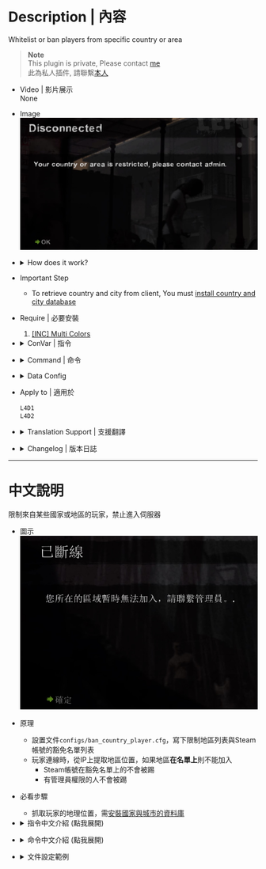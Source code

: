 # Description | 內容
Whitelist or ban players from specific country or area

> __Note__ <br/>
This plugin is private, Please contact [me](https://github.com/fbef0102/Game-Private_Plugin#私人插件列表-private-plugins-list)<br/>
此為私人插件, 請聯繫[本人](https://github.com/fbef0102/Game-Private_Plugin#私人插件列表-private-plugins-list)

* Video | 影片展示
<br>None

* Image
	<br/>![ban_country_player_1](image/ban_country_player_1.jpg)

* <details><summary>How does it work?</summary>

	* Set up configs/ban_country_player.cfg.
	* When player connects to server, detect the player's area via ip, kick the player if **is in Restricted Area List**
		* immune to be kicked if steam ID is in whitelist
		* admins are immune to be kicked
</details>

* Important Step
	* To retrieve country and city from client, You must [install country and city database](/Tutorial_%E6%95%99%E5%AD%B8%E5%8D%80/English/Server/Install_Other_File#country-and-city-database)

* Require | 必要安裝
	1. [[INC] Multi Colors](https://github.com/fbef0102/L4D1_2-Plugins/releases/tag/Multi-Colors)

* <details><summary>ConVar | 指令</summary>

	* cfg/sourcemod/ban_country_player.cfg
		```php
		// 0=Plugin off, 1=Plugin on.
		ban_country_player_enable "1"
		
		// If 1, Announce to entire server if the connecting player got kicked
		ban_country_player_announce "1"

		// Players with these flags will not be kikced. (Empty = Everyone, -1: Nobody)
		ban_country_player_immune_flag "z"
		```
</details>

* <details><summary>Command | 命令</summary>

	* **Reload the 'ban country player' list (Adm Require: ADMFLAG_ROOT)**
		```php
		sm_reloadlist_bca
		```

	* **View current 'ban country player' list (Adm Require: ADMFLAG_ROOT)**
		```php
		sm_displaylist_bca
		```
</details>

* <details><summary>Data Config</summary>
	
	* configs/ban_country_player.cfg
		```php
		//Restricted Area List - Do not delete this line
		Taiwan

		//Steam64 ID Whitelist - Do not delete this line
		XXXXXXXXXXXX
		```

	* [All country names](http://www.geonames.org/countries/)
	* [Steam ID finder](https://steamid.xyz/)
</details>

* Apply to | 適用於
	```
	L4D1
	L4D2
	```

* <details><summary>Translation Support | 支援翻譯</summary>

	```
	English
	繁體中文
	简体中文
	```
</details>

* <details><summary>Changelog | 版本日誌</summary>

	* v1.1 (2023-8-15)
		* Improve Data Config

	* v1.0 (2023-6-14)
		* Initial Release
</details>

- - - -
# 中文說明
限制來自某些國家或地區的玩家，禁止進入伺服器

* 圖示
	<br/>![ban_country_player_1](image/zho/ban_country_player_1.jpg)

* 原理
	* 設置文件```configs/ban_country_player.cfg```，寫下限制地區列表與Steam帳號的豁免名單列表
	* 玩家連線時，從IP上提取地區位置，如果地區**在名單上**則不能加入
		* Steam帳號在豁免名單上的不會被踢
		* 有管理員權限的人不會被踢

* 必看步驟
	* 抓取玩家的地理位置，需[安裝國家與城市的資料庫](/Tutorial_%E6%95%99%E5%AD%B8%E5%8D%80/Chinese_%E7%B9%81%E9%AB%94%E4%B8%AD%E6%96%87/Server/%E5%AE%89%E8%A3%9D%E5%85%B6%E4%BB%96%E6%AA%94%E6%A1%88%E6%95%99%E5%AD%B8#%E5%AE%89%E8%A3%9D%E5%9C%8B%E5%AE%B6%E8%88%87%E5%9F%8E%E5%B8%82%E7%9A%84%E8%B3%87%E6%96%99%E5%BA%AB)

* <details><summary>指令中文介紹 (點我展開)</summary>

	* cfg/sourcemod/ban_country_player.cfg
		```php
		// 0=關閉插件, 1=啟動插件
		ban_country_player_enable "1"

		// 為1時，顯示被踢的玩家給全伺服器
		ban_country_player_announce "1"

		// 擁有這些權限的玩家，不會被踢
		ban_country_player_immune_flag "z"
		```
</details>

* <details><summary>命令中文介紹 (點我展開)</summary>

	* **重新加載 'ban country player' 文件 (權限: ADMFLAG_ROOT)**
		```php
		sm_reloadlist_bca
		```

	* **查看 'ban country player' 名單列表 (權限: ADMFLAG_ROOT)**
		```php
		sm_displaylist_bca
		```
</details>

* <details><summary>文件設定範例</summary>
	
	* 文件位於 configs/ban_country_player.cfg
		```php
		//Restricted Area List - Do not delete this line <== 限制地區名單 - 請勿刪除此行
		Taiwan

		//Steam64 ID Whitelist - Do not delete this line <==  Steam ID 豁免名單，格式為SteamId 64 - 請勿刪除此行
		XXXXXXXXXXXX
		```

	* [所有地區的名稱](http://www.geonames.org/countries/)
	* [Steam ID 查找](https://steamid.xyz/)
</details>
